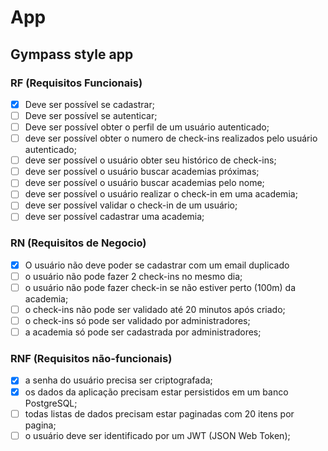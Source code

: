 # App

## Gympass style app

### RF (Requisitos Funcionais)

 - [x] Deve ser possível se cadastrar;
 - [ ] Deve ser possível se autenticar;
 - [ ] Deve ser possível obter o perfil de um usuário autenticado;
 - [ ] deve ser possível obter o numero de check-ins realizados pelo usuário autenticado;
 - [ ] deve ser possível o usuário obter seu histórico de check-ins;
 - [ ] deve ser possível  o usuário buscar academias próximas;
 - [ ] deve ser possível o usuário buscar academias pelo nome;
 - [ ] deve ser possível o usuário realizar o check-in em uma academia;
 - [ ] deve ser possível validar o check-in de um usuário;
 - [ ] deve ser possível cadastrar uma academia;

### RN (Requisitos de Negocio)

- [x] O usuário não deve poder se cadastrar com um email duplicado
- [ ] o usuário não pode fazer 2 check-ins no mesmo dia;
- [ ] o usuário não pode fazer check-in se não estiver perto (100m) da academia;
- [ ] o check-ins não pode ser validado até 20 minutos após criado;
- [ ] o check-ins só pode ser validado por administradores;
- [ ] a academia só pode ser cadastrada por administradores;

### RNF (Requisitos não-funcionais)

- [x]  a senha do usuário precisa ser criptografada;
- [x] os dados da aplicação precisam estar persistidos em um banco PostgreSQL;
- [ ] todas listas de dados precisam estar paginadas com 20  itens por pagina;
- [ ] o usuário deve ser identificado por um JWT (JSON Web Token);